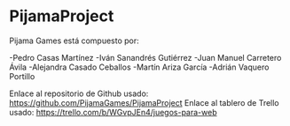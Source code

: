 # PijamaProject

Pijama Games está compuesto por:

-Pedro Casas Martínez
-Iván Sanandrés Gutiérrez
-Juan Manuel Carretero Ávila
-Alejandra Casado Ceballos
-Martín Ariza García
-Adrián Vaquero Portillo

Enlace al repositorio de Github usado: https://github.com/PijamaGames/PijamaProject
Enlace al tablero de Trello usado: https://trello.com/b/WGvpJEn4/juegos-para-web